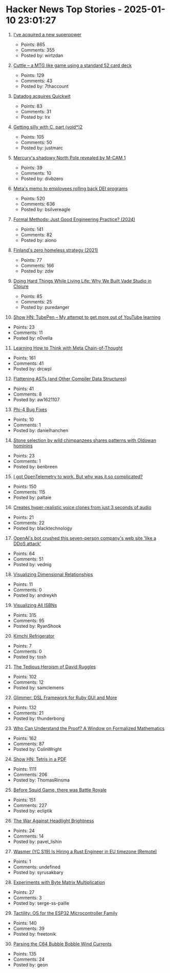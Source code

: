 # Hacker News Top Stories - 2025-01-10 23:01:27

1. [I've acquired a new superpower](https://danielwirtz.com/blog/spot-the-difference-superpower)
   - Points: 865
   - Comments: 355
   - Posted by: wirtzdan

2. [Cuttle – a MTG like game using a standard 52 card deck](https://www.pagat.com/combat/cuttle.html)
   - Points: 129
   - Comments: 43
   - Posted by: 7thaccount

3. [Datadog acquires Quickwit](https://quickwit.io/blog/quickwit-joins-datadog)
   - Points: 83
   - Comments: 31
   - Posted by: lrx

4. [Getting silly with C, part (void*)2](https://lcamtuf.substack.com/p/getting-silly-with-c-part-void2)
   - Points: 105
   - Comments: 50
   - Posted by: justmarc

5. [Mercury's shadowy North Pole revealed by M-CAM 1](https://www.esa.int/ESA_Multimedia/Images/2025/01/Mercury_s_shadowy_north_pole_revealed_by_M-CAM_1)
   - Points: 39
   - Comments: 10
   - Posted by: divbzero

6. [Meta's memo to employees rolling back DEI programs](https://www.axios.com/2025/01/10/meta-dei-memo-employees-programs)
   - Points: 520
   - Comments: 636
   - Posted by: bsilvereagle

7. [Formal Methods: Just Good Engineering Practice? (2024)](https://brooker.co.za/blog/2024/04/17/formal)
   - Points: 141
   - Comments: 82
   - Posted by: aiono

8. [Finland's zero homeless strategy (2021)](https://oecdecoscope.blog/2021/12/13/finlands-zero-homeless-strategy-lessons-from-a-success-story/)
   - Points: 77
   - Comments: 166
   - Posted by: zdw

9. [Doing Hard Things While Living Life: Why We Built Vade Studio in Clojure](https://bytes.vadelabs.com/doing-hard-things-while-living-life-why-we-built-vade-studio-in-clojure/)
   - Points: 85
   - Comments: 25
   - Posted by: puredanger

10. [Show HN: TubePen – My attempt to get more out of YouTube learning](https://www.tubepen.com/)
   - Points: 23
   - Comments: 11
   - Posted by: n0vella

11. [Learning How to Think with Meta Chain-of-Thought](https://arxiv.org/abs/2501.04682)
   - Points: 161
   - Comments: 41
   - Posted by: drcwpl

12. [Flattening ASTs (and Other Compiler Data Structures)](https://www.cs.cornell.edu/~asampson/blog/flattening.html)
   - Points: 41
   - Comments: 8
   - Posted by: aw1621107

13. [Phi-4 Bug Fixes](https://unsloth.ai/blog/phi4)
   - Points: 10
   - Comments: 1
   - Posted by: danielhanchen

14. [Stone selection by wild chimpanzees shares patterns with Oldowan hominins](https://www.sciencedirect.com/science/article/pii/S0047248424001337)
   - Points: 23
   - Comments: 1
   - Posted by: benbreen

15. [I got OpenTelemetry to work. But why was it so complicated?](https://iconsolutions.com/blog/i-got-opentelemetry-to-work-but-why-was-it-so-complicated/)
   - Points: 150
   - Comments: 115
   - Posted by: paltaie

16. [Creates hyper-realistic voice clones from just 3 seconds of audio](https://anyvoice.net/ai-voice-cloning)
   - Points: 21
   - Comments: 22
   - Posted by: blacktechnology

17. [OpenAI's bot crushed this seven-person company's web site 'like a DDoS attack'](https://techcrunch.com/2025/01/10/how-openais-bot-crushed-this-seven-person-companys-web-site-like-a-ddos-attack/)
   - Points: 64
   - Comments: 51
   - Posted by: vednig

18. [Visualizing Dimensional Relationships](https://qlikdork.com/2024/12/visualizing-dimensional-relationships/)
   - Points: 11
   - Comments: 0
   - Posted by: andreykh

19. [Visualizing All ISBNs](https://annas-archive.org/blog/all-isbns.html)
   - Points: 315
   - Comments: 95
   - Posted by: RyanShook

20. [Kimchi Refrigerator](https://en.wikipedia.org/wiki/Kimchi_refrigerator)
   - Points: 7
   - Comments: 0
   - Posted by: tosh

21. [The Tedious Heroism of David Ruggles](https://commonplace.online/article/the-tedious-heroism-of-david-ruggles/)
   - Points: 102
   - Comments: 12
   - Posted by: samclemens

22. [Glimmer: DSL Framework for Ruby GUI and More](https://github.com/AndyObtiva/glimmer)
   - Points: 132
   - Comments: 21
   - Posted by: thunderbong

23. [Who Can Understand the Proof? A Window on Formalized Mathematics](https://writings.stephenwolfram.com/2025/01/who-can-understand-the-proof-a-window-on-formalized-mathematics/)
   - Points: 162
   - Comments: 87
   - Posted by: ColinWright

24. [Show HN: Tetris in a PDF](https://th0mas.nl/downloads/pdftris.pdf)
   - Points: 1111
   - Comments: 206
   - Posted by: ThomasRinsma

25. [Before Squid Game, there was Battle Royale](https://www.tokyoweekender.com/entertainment/movies-tv/before-squid-game-there-was-battle-royale/)
   - Points: 151
   - Comments: 227
   - Posted by: ecliptik

26. [The War Against Headlight Brightness](https://theringer.com/2024/12/03/tech/headlight-brightness-cars-accidents)
   - Points: 24
   - Comments: 14
   - Posted by: pavel_lishin

27. [Wasmer (YC S19) Is Hiring a Rust Engineer in EU timezone (Remote)](https://www.workatastartup.com/jobs/41643)
   - Points: 1
   - Comments: undefined
   - Posted by: syrusakbary

28. [Experiments with Byte Matrix Multiplication](https://github.com/serge-sans-paille/i8mm)
   - Points: 27
   - Comments: 3
   - Posted by: serge-ss-paille

29. [Tactility: OS for the ESP32 Microcontroller Family](https://tactility.one/#/)
   - Points: 140
   - Comments: 39
   - Posted by: freetonik

30. [Parsing the C64 Bubble Bobble Wind Currents](http://geon.github.io/programming/2025/01/05/bubble-bobble-c64-wind)
   - Points: 135
   - Comments: 24
   - Posted by: geon

